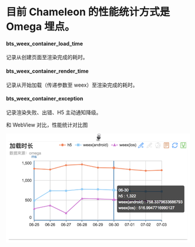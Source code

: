 # 目前 Chameleon 的性能统计方式是 Omega 埋点。

#### bts_weex_container_load_time

记录从创建页面至渲染完成的耗时。

#### bts_weex_container_render_time

记录从开始加载（传递参数至 weex）至渲染完成的耗时。

#### bts_weex_container_exception

记录渲染失败、出错、H5 主动通知降级。

和 WebView 对比，性能统计对比图

![Alt text](../assets/performance.png)
